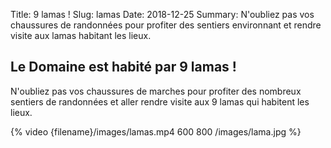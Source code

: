 Title: 9 lamas !
Slug: lamas
Date: 2018-12-25
Summary: N'oubliez pas vos chaussures de randonnées pour profiter des sentiers environnant et rendre visite aux lamas habitant les lieux.

## Le Domaine est habité par 9 lamas !

N'oubliez pas vos chaussures de marches pour profiter des nombreux
sentiers de randonnées et aller rendre visite aux 9 lamas qui habitent
les lieux.

{% video {filename}/images/lamas.mp4 600 800 /images/lama.jpg %}

